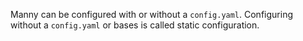 Manny can be configured with or without a `config.yaml`. Configuring without a `config.yaml` or bases is called static 
configuration.